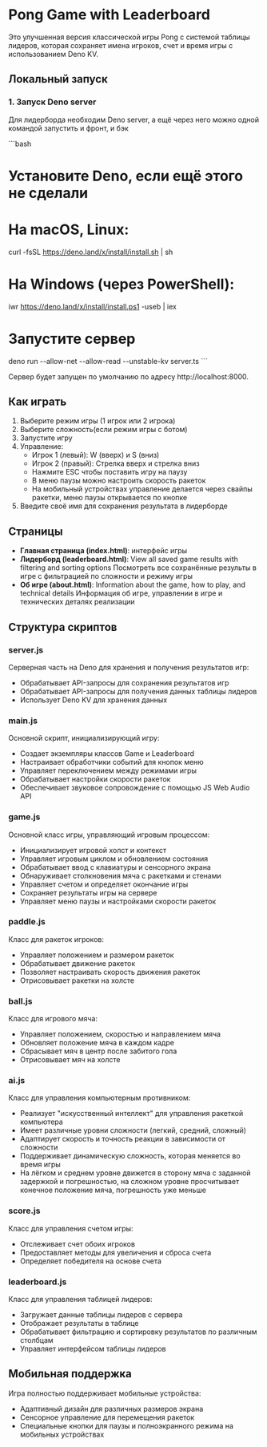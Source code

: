 # Pong Game with Leaderboard

Это улучшенная версия классической игры Pong с системой таблицы лидеров, которая сохраняет имена игроков, счет и время игры с использованием Deno KV.

## Локальный запуск

### 1. Запуск Deno server

Для лидерборда необходим Deno server, а ещё через него можно одной командой запустить и фронт, и бэк


\`\`\`bash
# Установите Deno, если ещё этого не сделали
# На macOS, Linux:
curl -fsSL https://deno.land/x/install/install.sh | sh

# На Windows (через PowerShell):
iwr https://deno.land/x/install/install.ps1 -useb | iex

# Запустите сервер
deno run --allow-net --allow-read --unstable-kv server.ts
\`\`\`

Сервер будет запущен по умолчанию по адресу http://localhost:8000.

## Как играть

1. Выберите режим игры (1 игрок или 2 игрока)
2. Выберите сложность(если режим игры с ботом)
3. Запустите игру
4. Управление:
   - Игрок 1 (левый): W (вверх) и S (вниз)
   - Игрок 2 (правый): Стрелка вверх и стрелка вниз
   - Нажмите ESC чтобы поставить игру на паузу
   - В меню паузы можно настроить скорость ракеток
   - На мобильный устройствах управление делается через свайпы ракетки, меню паузы открывается по кнопке
5. Введите своё имя для сохранения результата в лидерборде

## Страницы

- **Главная страница (index.html)**: интерфейс игры
- **Лидерборд (leaderboard.html)**: View all saved game results with filtering and sorting options Посмотреть все сохранённые результы в игре с фильтрацией по сложности и режиму игры
- **Об игре (about.html)**: Information about the game, how to play, and technical details Информация об игре, управлении в игре и технических деталях реализации


## Структура скриптов

### server.js
Серверная часть на Deno для хранения и получения результатов игр:
- Обрабатывает API-запросы для сохранения результатов игр
- Обрабатывает API-запросы для получения данных таблицы лидеров
- Использует Deno KV для хранения данных

### main.js
Основной скрипт, инициализирующий игру:
- Создает экземпляры классов Game и Leaderboard
- Настраивает обработчики событий для кнопок меню
- Управляет переключением между режимами игры
- Обрабатывает настройки скорости ракеток
- Обеспечивает звуковое сопровождение с помощью JS Web Audio API

### game.js
Основной класс игры, управляющий игровым процессом:
- Инициализирует игровой холст и контекст
- Управляет игровым циклом и обновлением состояния
- Обрабатывает ввод с клавиатуры и сенсорного экрана
- Обнаруживает столкновения мяча с ракетками и стенами
- Управляет счетом и определяет окончание игры
- Сохраняет результаты игры на сервере
- Управляет меню паузы и настройками скорости ракеток

### paddle.js
Класс для ракеток игроков:
- Управляет положением и размером ракеток
- Обрабатывает движение ракеток
- Позволяет настраивать скорость движения ракеток
- Отрисовывает ракетки на холсте

### ball.js
Класс для игрового мяча:
- Управляет положением, скоростью и направлением мяча
- Обновляет положение мяча в каждом кадре
- Сбрасывает мяч в центр после забитого гола
- Отрисовывает мяч на холсте

### ai.js
Класс для управления компьютерным противником:
- Реализует "искусственный интеллект" для управления ракеткой компьютера
- Имеет различные уровни сложности (легкий, средний, сложный)
- Адаптирует скорость и точность реакции в зависимости от сложности
- Поддерживает динамическую сложность, которая меняется во время игры
- На лёгком и среднем уровне движется в сторону мяча с заданной задержкой и погрешностью, на сложном уровне просчитывает конечное положение мяча, погрешность уже меньше

### score.js
Класс для управления счетом игры:
- Отслеживает счет обоих игроков
- Предоставляет методы для увеличения и сброса счета
- Определяет победителя на основе счета

### leaderboard.js
Класс для управления таблицей лидеров:
- Загружает данные таблицы лидеров с сервера
- Отображает результаты в таблице
- Обрабатывает фильтрацию и сортировку результатов по различным столбцам
- Управляет интерфейсом таблицы лидеров

## Мобильная поддержка

Игра полностью поддерживает мобильные устройства:
- Адаптивный дизайн для различных размеров экрана
- Сенсорное управление для перемещения ракеток
- Специальные кнопки для паузы и полноэкранного режима на мобильных устройствах